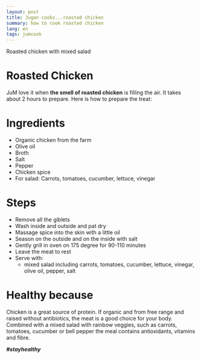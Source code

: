 ```yaml
---
layout: post
title: Jugan cooks...roasted chicken
summary: how to cook roasted chicken
lang: en
tags: jumcook
---
```


<div class="message">
Roasted chicken with mixed salad
</div>

# Roasted Chicken
JuM love it when **the smell of roasted chicken** is filling the air.
It takes about 2 hours to prepare.
Here is how to prepare the treat:

# Ingredients
- Organic chicken from the farm
- Olive oil
- Broth
- Salt
- Pepper
- Chicken spice
- For salad: Carrots, tomatoes, cucumber, lettuce, vinegar

# Steps
- Remove all the giblets
- Wash inside and outside and pat dry
- Massage spice into the skin with a little oil
- Season on the outside and on the inside with salt
- Gently grill in oven on 175 degree for 90-110 minutes
- Leave the meat to rest
- Serve with:
  - mixed salad including carrots, tomatoes, cucumber, lettuce, vinegar, olive oil, pepper, salt

# Healthy because
Chicken is a great source of protein. If organic and from free range and raised without antibiotics, the meat is a good choice for your body.
Combined with a mixed salad with rainbow veggies, such as carrots, tomatoes, cucumber or bell pepper the meal contains antioxidants, vitamins and fibre.

**_#stayhealthy_**
